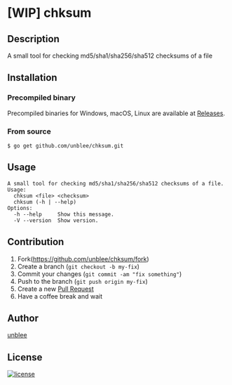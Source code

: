 # [WIP] chksum

## Description

A small tool for checking md5/sha1/sha256/sha512 checksums of a file

## Installation

### Precompiled binary

Precompiled binaries for Windows, macOS, Linux are available at [Releases](https://github.com/unblee/chksum/releases).

### From source

```console
$ go get github.com/unblee/chksum.git
```

## Usage

```
A small tool for checking md5/sha1/sha256/sha512 checksums of a file.
Usage:
  chksum <file> <checksum>
  chksum (-h | --help)
Options:
  -h --help     Show this message.
  -V --version  Show version.
```

## Contribution

1.  Fork(https://github.com/unblee/chksum/fork)
2.  Create a branch (`git checkout -b my-fix`)
3.  Commit your changes (`git commit -am "fix something"`)
4.  Push to the branch (`git push origin my-fix`)
5.  Create a new [Pull Request](https://github.com/unblee/chksum/pulls)
6.  Have a coffee break and wait

## Author

[unblee](https://github.com/unblee)

## License

[![license](https://img.shields.io/badge/license-MIT-blue.svg?style=flat-square)](https://github.com/unblee/chksum/blob/master/LICENSE)
